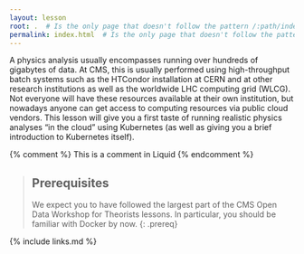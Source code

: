 ```yaml
---
layout: lesson
root: .  # Is the only page that doesn't follow the pattern /:path/index.html
permalink: index.html  # Is the only page that doesn't follow the pattern /:path/index.html
---
```

A physics analysis usually encompasses running over hundreds of gigabytes of data. At CMS, this is usually performed using high-throughput batch systems such as the HTCondor installation at CERN and at other research institutions as well as the worldwide LHC computing grid (WLCG). Not everyone will have these resources available at their own institution, but nowadays anyone can get access to computing resources via public cloud vendors. This lesson will give you a first taste of running realistic physics analyses “in the cloud” using Kubernetes (as well as giving you a brief introduction to Kubernetes itself).

<!-- this is an html comment -->

{% comment %} This is a comment in Liquid {% endcomment %}

> ## Prerequisites
>
> We expect you to have followed the largest part of the CMS Open Data Workshop for Theorists lessons. In particular, you should be familiar with Docker by now.
{: .prereq}

{% include links.md %}
